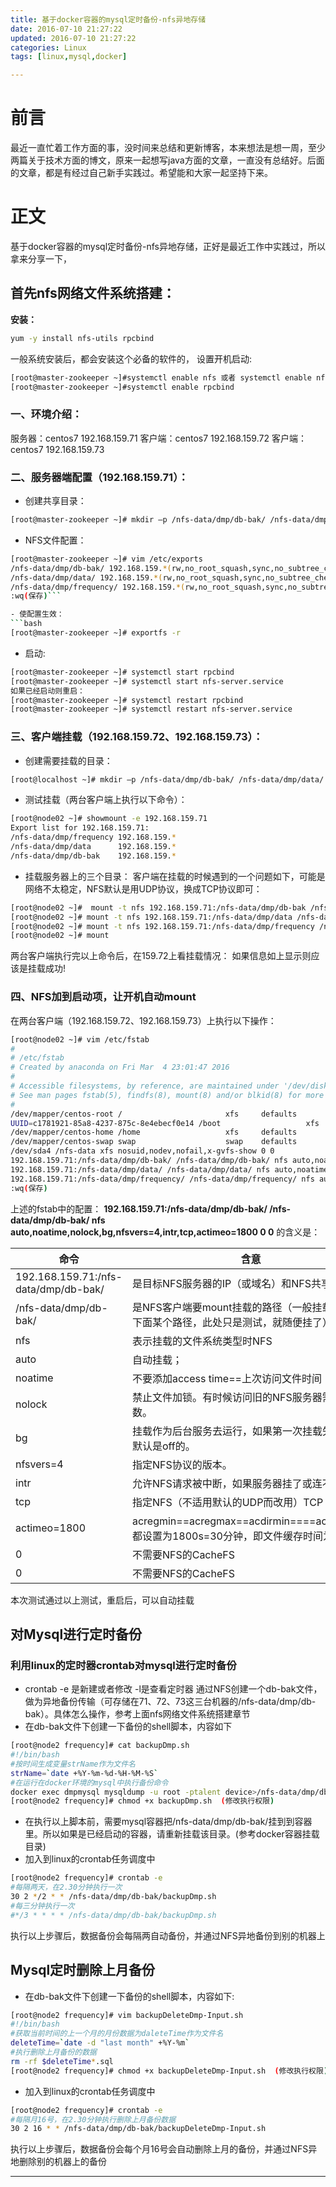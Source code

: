 ```yaml
---
title: 基于docker容器的mysql定时备份-nfs异地存储
date: 2016-07-10 21:27:22
updated: 2016-07-10 21:27:22
categories: Linux
tags: [linux,mysql,docker]

---
```


# 前言
最近一直忙着工作方面的事，没时间来总结和更新博客，本来想法是想一周，至少两篇关于技术方面的博文，原来一起想写java方面的文章，一直没有总结好。后面的文章，都是有经过自己新手实践过。希望能和大家一起坚持下来。

# 正文
基于docker容器的mysql定时备份-nfs异地存储，正好是最近工作中实践过，所以拿来分享一下，
## 首先nfs网络文件系统搭建：
**安装：**
```bash
yum -y install nfs-utils rpcbind
```
一般系统安装后，都会安装这个必备的软件的，
设置开机启动:
```bash
[root@master-zookeeper ~]#systemctl enable nfs 或者 systemctl enable nfs-server.service
[root@master-zookeeper ~]#systemctl enable rpcbind
```
### 一、环境介绍： 
服务器：centos7 192.168.159.71
客户端：centos7 192.168.159.72
客户端：centos7 192.168.159.73
### 二、服务器端配置（192.168.159.71）： 
- 创建共享目录：
```bash
[root@master-zookeeper ~]# mkdir –p /nfs-data/dmp/db-bak/ /nfs-data/dmp/data/ /nfs-data/dmp/frequency/
```
- NFS文件配置：
```bash
[root@master-zookeeper ~]# vim /etc/exports
/nfs-data/dmp/db-bak/ 192.168.159.*(rw,no_root_squash,sync,no_subtree_check)
/nfs-data/dmp/data/ 192.168.159.*(rw,no_root_squash,sync,no_subtree_check)
/nfs-data/dmp/frequency/ 192.168.159.*(rw,no_root_squash,sync,no_subtree_check)
:wq(保存)```

- 使配置生效：
```bash
[root@master-zookeeper ~]# exportfs -r
```
- 启动:
```bash
[root@master-zookeeper ~]# systemctl start rpcbind
[root@master-zookeeper ~]# systemctl start nfs-server.service
如果已经启动则重启：
[root@master-zookeeper ~]# systemctl restart rpcbind
[root@master-zookeeper ~]# systemctl restart nfs-server.service
```
### 三、客户端挂载（192.168.159.72、192.168.159.73）： 

- 创建需要挂载的目录：
```bash 
[root@localhost ~]# mkdir –p /nfs-data/dmp/db-bak/ /nfs-data/dmp/data/ /nfs-data/dmp/frequency/ 
```
- 测试挂载（两台客户端上执行以下命令）： 
```bash
[root@node02 ~]# showmount -e 192.168.159.71
Export list for 192.168.159.71:
/nfs-data/dmp/frequency 192.168.159.*
/nfs-data/dmp/data      192.168.159.*
/nfs-data/dmp/db-bak    192.168.159.*
```
- 挂载服务器上的三个目录： 
客户端在挂载的时候遇到的一个问题如下，可能是网络不太稳定，NFS默认是用UDP协议，换成TCP协议即可：
```bash
[root@node02 ~]#  mount -t nfs 192.168.159.71:/nfs-data/dmp/db-bak /nfs-data/dmp/db-bak -o proto=tcp -o nolock
[root@node02 ~]# mount -t nfs 192.168.159.71:/nfs-data/dmp/data /nfs-data/dmp/data -o proto=tcp -o nolock
[root@node02 ~]# mount -t nfs 192.168.159.71:/nfs-data/dmp/frequency /nfs-data/dmp/frequency -o proto=tcp -o nolock
[root@node02 ~]# mount
```
两台客户端执行完以上命令后，在159.72上看挂载情况： 
如果信息如上显示则应该是挂载成功!

### 四、NFS加到启动项，让开机自动mount

在两台客户端（192.168.159.72、192.168.159.73）上执行以下操作：
```bash
[root@node02 ~]# vim /etc/fstab
#
# /etc/fstab
# Created by anaconda on Fri Mar  4 23:01:47 2016
#
# Accessible filesystems, by reference, are maintained under '/dev/disk'
# See man pages fstab(5), findfs(8), mount(8) and/or blkid(8) for more info
#
/dev/mapper/centos-root /                       xfs     defaults        0 0
UUID=c1781921-85a8-4237-875c-8e4ebecf0e14 /boot                   xfs     defaults        0 0
/dev/mapper/centos-home /home                   xfs     defaults        0 0
/dev/mapper/centos-swap swap                    swap    defaults        0 0
/dev/sda4 /nfs-data xfs nosuid,nodev,nofail,x-gvfs-show 0 0
192.168.159.71:/nfs-data/dmp/db-bak/ /nfs-data/dmp/db-bak/ nfs auto,noatime,nolock,bg,nfsvers=4,intr,tcp,actimeo=1800 0 0
192.168.159.71:/nfs-data/dmp/data/ /nfs-data/dmp/data/ nfs auto,noatime,nolock,bg,nfsvers=4,intr,tcp,actimeo=1800 0 0
192.168.159.71:/nfs-data/dmp/frequency/ /nfs-data/dmp/frequency/ nfs auto,noatime,nolock,bg,nfsvers=4,intr,tcp,actimeo=1800 0 0
:wq(保存)
```
上述的fstab中的配置：
**192.168.159.71:/nfs-data/dmp/db-bak/ /nfs-data/dmp/db-bak/ nfs auto,noatime,nolock,bg,nfsvers=4,intr,tcp,actimeo=1800 0 0**
的含义是：

命令 | 含意  
---|--- 
192.168.159.71:/nfs-data/dmp/db-bak/ | 是目标NFS服务器的IP（或域名）和NFS共享的路径
/nfs-data/dmp/db-bak/ | 是NFS客户端要mount挂载的路径（一般挂载到/mnt下面某个路径，此处只是测试，就随便挂了）
nfs | 表示挂载的文件系统类型时NFS 
auto | 自动挂载；
noatime | 不要添加access time==上次访问文件时间
nolock | 禁止文件加锁。有时候访问旧的NFS服务器需要此参数。
bg | 挂载作为后台服务去运行，如果第一次挂载失败了。默认是off的。
nfsvers=4 | 指定NFS协议的版本。
intr | 允许NFS请求被中断，如果服务器挂了或连不上
tcp | 指定NFS（不适用默认的UDP而改用）TCP
actimeo=1800 | acregmin==acregmax==acdirmin====acdirmax，都设置为1800s=30分钟，即文件缓存时间为30分钟
0 | 不需要NFS的CacheFS
0 | 不需要NFS的CacheFS

本次测试通过以上测试，重启后，可以自动挂载

## 对Mysql进行定时备份
### 利用linux的定时器crontab对mysql进行定时备份
- crontab -e 是新建或者修改 -l是查看定时器
   通过NFS创建一个db-bak文件，做为异地备份传输（可存储在71、72、73这三台机器的/nfs-data/dmp/db-bak）。具体怎么操作，参考上面nfs网络文件系统搭建章节
- 在db-bak文件下创建一下备份的shell脚本，内容如下
```bash
[root@node2 frequency]# cat backupDmp.sh 
#!/bin/bash
#按时间生成变量strName作为文件名
strName=`date +%Y-%m-%d-%H-%M-%S`
#在运行在docker环境的mysql中执行备份命令 
docker exec dmpmysql mysqldump -u root -ptalent device>/nfs-data/dmp/db-bak/$strName-device.sql
[root@node2 frequency]# chmod +x backupDmp.sh  (修改执行权限)
```
- 在执行以上脚本前，需要mysql容器把/nfs-data/dmp/db-bak/挂到到容器里。所以如果是已经启动的容器，请重新挂载该目录。(参考docker容器挂载目录)
- 加入到linux的crontab任务调度中
```bash
[root@node2 frequency]# crontab -e
#每隔两天，在2.30分钟执行一次
30 2 */2 * * /nfs-data/dmp/db-bak/backupDmp.sh
#每三分钟执行一次
#*/3 * * * * /nfs-data/dmp/db-bak/backupDmp.sh
```
执行以上步骤后，数据备份会每隔两自动备份，并通过NFS异地备份到别的机器上


## Mysql定时删除上月备份

- 在db-bak文件下创建一下备份的shell脚本，内容如下:
```bash
[root@node2 frequency]# vim backupDeleteDmp-Input.sh 
#!/bin/bash
#获取当前时间的上一个月的月份数据为daleteTime作为文件名
deleteTime=`date -d "last month" +%Y-%m`
#执行删除上月备份的数据
rm -rf $deleteTime*.sql
[root@node2 frequency]# chmod +x backupDeleteDmp-Input.sh  (修改执行权限)
```

- 加入到linux的crontab任务调度中
```bash
[root@node2 frequency]# crontab -e
#每隔月16号，在2.30分钟执行删除上月备份数据
30 2 16 * * /nfs-data/dmp/db-bak/backupDeleteDmp-Input.sh
```
执行以上步骤后，数据备份会每个月16号会自动删除上月的备份，并通过NFS异地删除别的机器上的备份


---

